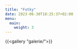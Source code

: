 ```yaml
---
title: "Fotky"
date: 2023-06-30T18:25:37+02:00
menu:
  main:
    weight: 3
---
```


{{<gallery "galerie/">}}